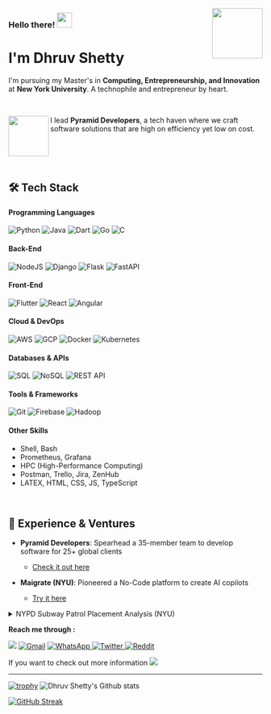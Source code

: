 <a href="https://cs.nyu.edu/ms-cei/index.html" title="MS-CEI in NYU"><img img align="right" src="https://yt3.ggpht.com/-RZYi5isxH_M/AAAAAAAAAAI/AAAAAAAAAAA/rmWpoe2qZzI/s900-c-k-no/photo.jpg" width="100px"/> </a>

### Hello there! <img src="https://raw.githubusercontent.com/iampavangandhi/iampavangandhi/master/gifs/Hi.gif" width="30px">

# I'm Dhruv Shetty
I'm pursuing my Master's in **Computing, Entrepreneurship, and Innovation** at **New York University**. A technophile and entrepreneur by heart.
  
<br>

<a href="https://pyramiddeveloper.com/" title="Pyramid Developers"><img img align="left"  src="WhiteLogoTransparent.png" width="80px"/></a>

I lead **Pyramid Developers**, a tech haven where we craft software solutions that are high on efficiency yet low on cost.

<br>
<br>
<br>

 ## 🛠 Tech Stack

#### Programming Languages
<img alt="Python" src="https://img.shields.io/badge/python-%2314354C.svg?&style=for-the-badge&logo=python&logoColor=white"/>			<img alt="Java" src="https://img.shields.io/badge/java-%23ED8B00.svg?&style=for-the-badge&logo=java&logoColor=white"/>			<img alt="Dart" src="https://img.shields.io/badge/dart-%230175C2.svg?&style=for-the-badge&logo=dart&logoColor=white"/>			<img alt="Go" src="https://img.shields.io/badge/go-%2300ADD8.svg?&style=for-the-badge&logo=go&logoColor=white"/>			<img alt="C" src="https://img.shields.io/badge/c-%2300599C.svg?&style=for-the-badge&logo=c&logoColor=white"/>

#### Back-End
<img alt="NodeJS" src="https://img.shields.io/badge/node.js-%2343853D.svg?&style=for-the-badge&logo=node.js&logoColor=white"/>		<img alt="Django" src="https://img.shields.io/badge/django-%23092E20.svg?&style=for-the-badge&logo=django&logoColor=white"/>		<img alt="Flask" src="https://img.shields.io/badge/flask-%23000.svg?&style=for-the-badge&logo=flask&logoColor=white"/>		<img alt="FastAPI" src="https://img.shields.io/badge/fastapi-%23000.svg?&style=for-the-badge&logo=fastapi&logoColor=white"/>

#### Front-End
<img alt="Flutter" src="https://img.shields.io/badge/Flutter-%2302569B.svg?&style=for-the-badge&logo=Flutter&logoColor=white" />		<img alt="React" src="https://img.shields.io/badge/react-%2320232a.svg?&style=for-the-badge&logo=react&logoColor=%2361DAFB"/>		<img alt="Angular" src="https://img.shields.io/badge/angular-%23DD0031.svg?&style=for-the-badge&logo=angular&logoColor=white"/>


#### Cloud & DevOps
<img alt="AWS" src="https://img.shields.io/badge/Amazon%20Web%20Services-%23FF9900.svg?&style=for-the-badge&logo=amazon-aws&logoColor=white"/>		<img alt="GCP" src="https://img.shields.io/badge/Google%20Cloud-%234285F4.svg?&style=for-the-badge&logo=google-cloud&logoColor=white"/>		<img alt="Docker" src="https://img.shields.io/badge/docker-%232496ED.svg?&style=for-the-badge&logo=docker&logoColor=white"/>		<img alt="Kubernetes" src="https://img.shields.io/badge/kubernetes-%23326CE5.svg?&style=for-the-badge&logo=kubernetes&logoColor=white"/>

#### Databases & APIs
<img alt="SQL" src="https://img.shields.io/badge/sql-%23025E8C.svg?&style=for-the-badge&logo=sql&logoColor=white"/>		<img alt="NoSQL" src="https://img.shields.io/badge/nosql-%23004D61.svg?&style=for-the-badge&logo=nosql&logoColor=white"/>		<img alt="REST API" src="https://img.shields.io/badge/REST%20API-%230077D6.svg?&style=for-the-badge&logo=restapi&logoColor=white"/>

#### Tools & Frameworks
<img alt="Git" src="https://img.shields.io/badge/git-%23F05032.svg?&style=for-the-badge&logo=git&logoColor=white"/>		<img alt="Firebase" src="https://img.shields.io/badge/firebase-%23039BE5.svg?&style=for-the-badge&logo=firebase&logoColor=white"/>		<img alt="Hadoop" src="https://img.shields.io/badge/hadoop-%230175C2.svg?&style=for-the-badge&logo=hadoop&logoColor=white"/>

<!-- Add more badges as per your tech stack -->

#### Other Skills
- Shell, Bash
- Prometheus, Grafana
- HPC (High-Performance Computing)
- Postman, Trello, Jira, ZenHub
- LATEX, HTML, CSS, JS, TypeScript



<br>

## 💼 Experience & Ventures

- **Pyramid Developers**: Spearhead a 35-member team to develop software for 25+ global clients
  - [Check it out here](https://www.pyramiddeveloper.com)
  
- **Maigrate (NYU)**: Pioneered a No-Code platform to create AI copilots
  - [Try it here](https://maigrate.com)

<details>
  <summary>NYPD Subway Patrol Placement Analysis (NYU)</summary>
  
  ```python
  # Pseudo-code for crime rate analysis during peak hours
  def analyze_crime_rate(data):
      peak_hours_data = filter_peak_hours(data)
      crime_rate = calculate_crime_rate(peak_hours_data)
      return crime_rate
```
</details>


**Reach me through :**
<p>
<a href = "http://instagram.com/dhruv__shetty" ><img src="https://img.shields.io/badge/Dhruv__Shetty%20-%23E4405F.svg?&style=for-the-badge&logo=Instagram&logoColor=white"/></a>
<a href = "mailto:dhruvshetty.business@gmail.com?subject=From your Github Profile" >	<img alt="Gmail" src="https://img.shields.io/badge/Gmail-D14836?style=for-the-badge&logo=gmail&logoColor=white" /></a>
	 <a href="https://wa.me/14709021657?text=Hey, I came from your Github Profile. I have to say it's very cool!">
	<img alt="WhatsApp" src="https://img.shields.io/badge/WhatsApp-25D366?style=for-the-badge&logo=whatsapp&logoColor=white"/>
<a href = "https://twitter.com/SomeGSomewhere" >		<img alt="Twitter" src="https://img.shields.io/badge/Dhruv_Shetty-%231DA1F2.svg?&style=for-the-badge&logo=Twitter&logoColor=white"/> </a>
<a href="https://www.reddit.com/user/Some1Somevvhere"><img alt="Reddit" src="https://img.shields.io/badge/Reddit-FF4500?style=for-the-badge&logo=reddit&logoColor=white" />
</a>
</p>
If you want to check out more information <a href = "https://www.linkedin.com/in/dhruv-k-shetty/" ><img src="https://img.shields.io/badge/linkedin%20-%230077B5.svg?&style=for-the-badge&logo=linkedin&logoColor=white"/></a>
<hr>



[![trophy](https://github-profile-trophy.vercel.app/?username=Some1Somewhere&column=3&margin-w=15&margin-h=15&rank=SSS,SS,S,AAA,AA,A,B,C)](https://github.com/ryo-ma/github-profile-trophy)
![Dhruv Shetty's Github stats](https://github-readme-stats.vercel.app/api?username=Some1Somewhere&count_private=true&theme=tokyonight)

[![GitHub Streak](https://github-readme-streak-stats.herokuapp.com/?user=Some1Somewhere&theme=tokyonight)](https://github.com/DenverCoder1/github-readme-streak-stats)

<!--
**Some1Somewhere/Some1Somewhere** is a ✨ _special_ ✨ repository because its `README.md` (this file) appears on your GitHub profile.

Here are some ideas to get you started:

- 🔭 I’m currently working on ...
- 🌱 I’m currently learning ...
- 👯 I’m looking to collaborate on ...
- 🤔 I’m looking for help with ...
- 💬 Ask me about ...
- 📫 How to reach me: ...
- 😄 Pronouns: ...
- ⚡ Fun fact: ...
-->
